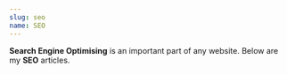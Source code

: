```yaml
---
slug: seo
name: SEO
---
```

<strong>Search Engine Optimising</strong> is an important part of any website. Below are my <strong>SEO</strong> articles.
